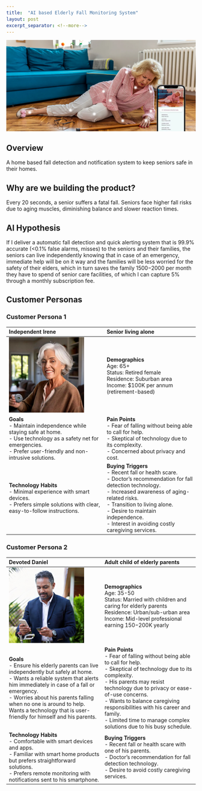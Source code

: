 ```yaml
---
title:  "AI based Elderly Fall Monitoring System"
layout: post
excerpt_separator: <!--more-->
---
```


![KamiCare Banner](https://raw.githubusercontent.com/mukund-rajukumar/mukund-rajukumar.github.io/main/assets/kami-care-banner.png)

<!--more-->

## Overview
A home based fall detection and notification system to keep seniors safe in their homes.

## Why are we building the product?
Every 20 seconds, a senior suffers a fatal fall. Seniors face higher fall risks due to aging muscles, diminishing balance and slower reaction times.

## AI Hypothesis
If I deliver a automatic fall detection and quick alerting system that is 99.9% accurate (<0.1% false alarms, misses) to the seniors and their families, the seniors can live independently knowing that in case of an emergency, immediate help will be on it way and the families will be less worried for the safety of their elders, which in turn saves the family $1500-$2000 per month they have to spend of senior care facilities, of which I can capture 5% through a monthly subscription fee.

## Customer Personas
### Customer Persona 1

| Independent Irene | Senior living alone |   
|:-------------------|:------------------|
| <img src="https://raw.githubusercontent.com/mukund-rajukumar/mukund-rajukumar.github.io/main/assets/IndependentIrene.jpg" alt="Alt Text" height="200"> | **Demographics** <br> Age: 65+ <br> Status: Retired female <br> Residence: Suburban area <br> Income: $100K per annum (retirement-based)          | 
| **Goals** <br> - Maintain independence while staying safe at home. <br> - Use technology as a safety net for emergencies. <br> - Prefer user-friendly and non-intrusive solutions.                       | **Pain Points** <br> - Fear of falling without being able to call for help. <br> - Skeptical of technology due to its complexity. <br> - Concerned about privacy and cost.|
| **Technology Habits** <br> - Minimal experience with smart devices. <br> - Prefers simple solutions with clear, easy-to-follow instructions. | **Buying Triggers** <br> - Recent fall or health scare. <br> - Doctor’s recommendation for fall detection technology. <br> - Increased awareness of aging-related risks.  <br> - Transition to living alone. <br> - Desire to maintain independence. <br> - Interest in avoiding costly caregiving services. |

### Customer Persona 2

| Devoted Daniel     | Adult child of elderly parents |   
|:-------------------|:------------------|
| <img src="https://raw.githubusercontent.com/mukund-rajukumar/mukund-rajukumar.github.io/main/assets/DevotedDaniel.jpg" alt="Alt Text" height="200"> | **Demographics** <br> Age: 35-50 <br> Status: Married with children and caring for elderly parents <br> Residence: Urban/sub-urban area <br> Income: Mid-level professional earning $150-$200K yearly | 
| **Goals** <br> - Ensure his elderly parents can live independently but safely at home. <br> - Wants a reliable system that alerts him immediately in case of a fall or emergency. <br> - Worries about his parents falling when no one is around to help. <br> Wants a technology that is user-friendly for himself and his parents. | **Pain Points** <br> - Fear of falling without being able to call for help. <br> - Skeptical of technology due to its complexity. <br> - His parents may resist technology due to privacy or ease-of-use concerns. <br> - Wants to balance caregiving responsibilities with his career and family. <br> - Limited time to manage complex solutions due to his busy schedule. |
| **Technology Habits** <br> - Comfortable with smart devices and apps. <br> - Familiar with smart home products but prefers straightforward solutions. <br> - Prefers remote monitoring with notifications sent to his smartphone. | **Buying Triggers** <br> - Recent fall or health scare with one of his parents. <br> - Doctor’s recommendation for fall detection technology. <br> - Desire to avoid costly caregiving services. |
